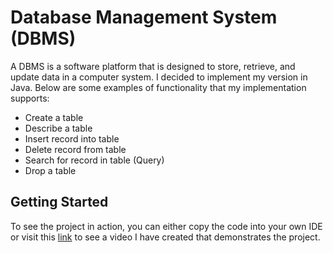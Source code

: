 # Database Management System (DBMS)

A DBMS is a software platform that is designed to store, retrieve, and update data 
in a computer system. I decided to implement my version in Java. 
Below are some examples of functionality that my implementation supports:

* Create a table
* Describe a table
* Insert record into table
* Delete record from table
* Search for record in table (Query)
* Drop a table

## Getting Started

To see the project in action, you can either copy the code into your own 
IDE or visit this [link](https://dnikolic.weebly.com/side-projects.html) to see a video 
I have created that demonstrates the project.